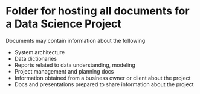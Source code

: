 # Folder for hosting all documents for a Data Science Project

Documents may contain information about the following 

- System architecture
- Data dictionaries
- Reports related to data understanding, modeling
- Project management and planning docs
- Information obtained from a business owner or client about the project
- Docs and presentations prepared to share information about the project 
